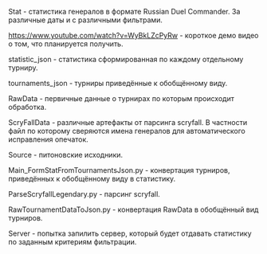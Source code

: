 Stat - статистика генералов в формате Russian Duel Commander. За различные даты и с различными фильтрами.

https://www.youtube.com/watch?v=WyBkLZcPyRw - короткое демо видео о том, что планируется получить.

statistic_json - статистика сформированная по каждому отдельному турниру.

tournaments_json - турниры приведённые к обобщённому виду.

RawData - первичные данные о турнирах по которым происходит обработка.

ScryFallData - различные артефакты от парсинга scryfall. В частности файл по которому сверяются имена генералов для
автоматического исправления опечаток.

Source - питоновские исходники.

Main_FormStatFromTournamentsJson.py - конвертация турниров, приведённых к обобщённому виду в статистику.

ParseScryfallLegendary.py - парсинг scryfall.

RawTournamentDataToJson.py - конвертация RawData в обобщённый вид турниров.

Server - попытка запилить сервер, который будет отдавать статистику по заданным критериям фильтрации.
